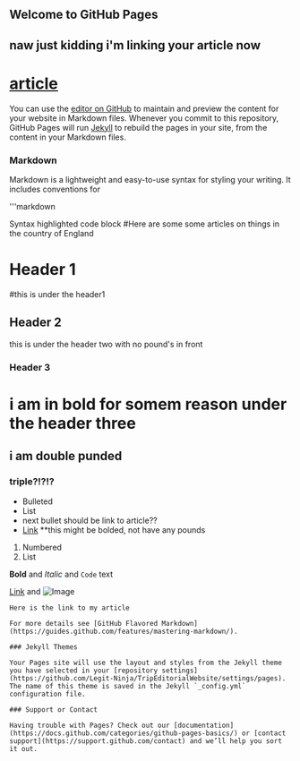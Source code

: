 ## Welcome to GitHub Pages
## naw just kidding i'm linking your article now
# [article](https://www.youtube.com/results?search_query=how+to+kiss+a+gorl)
You can use the [editor on GitHub](https://github.com/Legit-Ninja/TripEditorialWebsite/edit/main/README.md) to maintain and preview the content for your website in Markdown files.
Whenever you commit to this repository, GitHub Pages will run [Jekyll](https://jekyllrb.com/) to rebuild the pages in your site, from the content in your Markdown files.

### Markdown

Markdown is a lightweight and easy-to-use syntax for styling your writing. It includes conventions for

'''markdown

Syntax highlighted code block
#Here are some some articles on things in the country of England
# Header 1 
#this is under the header1
## Header 2
this is under the header two with no pound's in front
### Header 3
# i am in bold for somem reason under the header three 
## i am double punded
### triple?!?!?
- Bulleted
- List
- next bullet should be link to article??
- [Link](https://cornhub.website/)
 **this might be bolded, not have any pounds
1. Numbered
2. List

**Bold** and _Italic_ and `Code` text

[Link](url) and ![Image](src)
```
Here is the link to my article

For more details see [GitHub Flavored Markdown](https://guides.github.com/features/mastering-markdown/).

### Jekyll Themes

Your Pages site will use the layout and styles from the Jekyll theme you have selected in your [repository settings](https://github.com/Legit-Ninja/TripEditorialWebsite/settings/pages). The name of this theme is saved in the Jekyll `_config.yml` configuration file.

### Support or Contact

Having trouble with Pages? Check out our [documentation](https://docs.github.com/categories/github-pages-basics/) or [contact support](https://support.github.com/contact) and we’ll help you sort it out.
